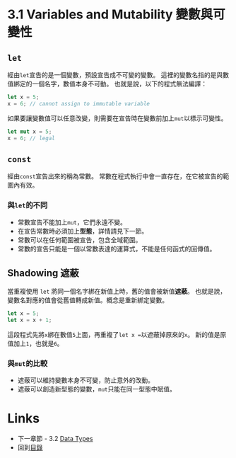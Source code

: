 # 3.1 Variables and Mutability 變數與可變性

## `let`
經由`let`宣告的是一個變數，預設宣告成不可變的變數。
這裡的變數名指的是與數值綁定的一個名字，數值本身不可動。
也就是說，以下的程式無法編譯：
``` rust
let x = 5;
x = 6; // cannot assign to immutable variable
```

如果要讓變數值可以任意改變，則需要在宣告時在變數前加上`mut`以標示可變性。
``` rust
let mut x = 5;
x = 6; // legal
```

## `const`
經由`const`宣告出來的稱為常數。
常數在程式執行中會一直存在，在它被宣告的範圍內有效。

### 與`let`的不同
- 常數宣告不能加上`mut`，它們永遠不變。
- 在宣告常數時必須加上**型態**，詳情請見下一節。
- 常數可以在任何範圍被宣告，包含全域範圍。
- 常數的宣告只能是一個以常數表達的運算式，不能是任何函式的回傳值。

## Shadowing 遮蔽
當重複使用 `let` 將同一個名字綁在新值上時，舊的值會被新值**遮蔽**。
也就是說，變數名對應的值會從舊值轉成新值。概念是重新綁定變數。
``` rust
let x = 5;
let x = x + 1;
```
這段程式先將`x`綁在數值`5`上面，再重複了`let x =`以遮蔽掉原來的`x`。
新的值是原值加上`1`，也就是`6`。

### 與`mut`的比較
- 遮蔽可以維持變數本身不可變，防止意外的改動。
- 遮蔽可以創造新型態的變數，`mut`只能在同一型態中賦值。

# Links
- 下一章節 - 3.2 [Data Types](./type.md)
- 回到[目錄](./../README.md)
